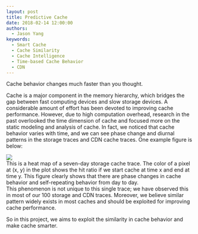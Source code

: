 ```yaml
---
layout: post
title: Predictive Cache
date: 2018-02-14 12:00:00
authors:
  - Jason Yang
keywords:
  - Smart Cache
  - Cache Similarity
  - Cache Intelligence
  - Time-based Cache Behavior
  - CDN
---
```



Cache behavior changes much faster than you thought.







Cache is a major component in the memory hierarchy, which bridges the gap between fast computing devices and slow storage devices. A considerable amount of effort has been devoted to improving cache performance. However, due to high computation overhead, research in the past overlooked the time dimension of cache and focused more on the static modeling and analysis of cache. In fact, we noticed that cache behavior varies with time, and we can see phase change and diurnal patterns in the storage traces and CDN cache traces. One example figure is below:

<div class="ui segments">
  <div class="ui segment">
    <img class="ui centered large rounded image" src="../resources/posts/cache_time/w92_vscsi1.vscsitrace_heatmap_LRU_800000_r.png"/>
  </div>
  <div class="ui secondary segment">
    This is a heat map of a seven-day storage cache trace. The color of a pixel at (x, y) in the plot shows the hit ratio if we start cache at time x and end at time y. This figure clearly shows that there are phase changes in cache behavior and self-repeating behavior from day to day.
  </div>
</div>
This phenomenon is not unique to this single trace; we have observed this in most of our 100 storage and CDN traces. Moreover, we believe similar pattern widely exists in most caches and should be exploited for improving cache performance.

So in this project, we aims to exploit the similarity in cache behavior and make cache smarter.

 
